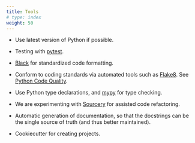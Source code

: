 ```yaml
---
title: Tools
# type: index
weight: 50
---
```


-   Use latest version of Python if possible.

-   Testing with [pytest](https://docs.pytest.org/en/latest/).

-   [Black](https://github.com/psf/black) for standardized code formatting.

-   Conform to coding standards via automated tools such as
    [Flake8](http://flake8.pycqa.org/en/latest/). See
    [Python Code Quality](https://realpython.com/python-code-quality/).

-   Use Python type declarations, and [mypy](http://mypy-lang.org/) for type checking.

-   We are experimenting with [Sourcery](https://sourcery.ai/) for assisted
    code refactoring.

-   Automatic generation of documentation, so that the docstrings can
    be the single source of truth (and thus better maintained).

-   Cookiecutter for creating projects.
